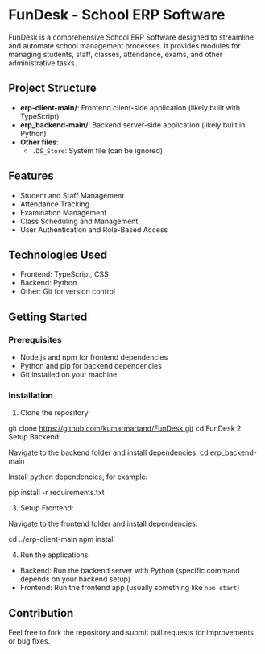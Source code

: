 # FunDesk - School ERP Software

FunDesk is a comprehensive School ERP Software designed to streamline and automate school management processes. It provides modules for managing students, staff, classes, attendance, exams, and other administrative tasks.

## Project Structure

- **erp-client-main/**: Frontend client-side application (likely built with TypeScript)
- **erp_backend-main/**: Backend server-side application (likely built in Python)
- **Other files**:
  - `.DS_Store`: System file (can be ignored)
  
## Features

- Student and Staff Management
- Attendance Tracking
- Examination Management
- Class Scheduling and Management
- User Authentication and Role-Based Access

## Technologies Used

- Frontend: TypeScript, CSS
- Backend: Python
- Other: Git for version control

## Getting Started

### Prerequisites

- Node.js and npm for frontend dependencies
- Python and pip for backend dependencies
- Git installed on your machine

### Installation

1. Clone the repository:

git clone https://github.com/kumarmartand/FunDesk.git
cd FunDesk
2. Setup Backend:

Navigate to the backend folder and install dependencies:
cd erp_backend-main

Install python dependencies, for example:

pip install -r requirements.txt

3. Setup Frontend:

Navigate to the frontend folder and install dependencies:

cd ../erp-client-main
npm install

4. Run the applications:

- Backend: Run the backend server with Python (specific command depends on your backend setup)
- Frontend: Run the frontend app (usually something like `npm start`)

## Contribution

Feel free to fork the repository and submit pull requests for improvements or bug fixes.
